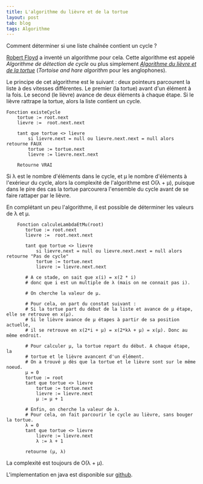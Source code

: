 ```yaml
---
title: L'algorithme du lièvre et de la tortue
layout: post
tab: blog
tags: Algorithme
---
```


Comment déterminer si une liste chaînée contient un cycle ?

[Robert Floyd](http://fr.wikipedia.org/wiki/Robert_Floyd) a inventé un algorithme pour cela. Cette algorithme est appelé *Algorithme de détection de cycle* ou plus simplement *[Algorithme du lièvre et de la tortue](http://fr.wikipedia.org/wiki/Algorithme_du_li%C3%A8vre_et_de_la_tortue)* (*Tortoise and hare algorithm* pour les anglophones).

Le principe de cet algorithme est le suivant : deux pointeurs parcourent la liste à des vitesses différentes. Le premier (la tortue) avant d'un élément à la fois. Le second (le lièvre) avance de deux éléments à chaque étape. Si le lièvre rattrape la tortue, alors la liste contient un cycle.

    Fonction existeCycle
        tortue := root.next
        lievre :=  root.next.next

        tant que tortue <> lievre
            si lievre.next = null ou lievre.next.next = null alors retourne FAUX
            tortue := tortue.next
            lievre := lievre.next.next

        Retourne VRAI

Si λ est le nombre d'éléments dans le cycle, et μ le nombre d'éléments à l'exérieur du cycle, alors la complexité de l'algorithme est O(λ + μ), puisque dans le pire des cas la tortue parcourera l'ensemble du cycle avant de se faire rattaper par le lièvre.

En complétant un peu l'algorithme, il est possible de déterminer les valeurs de λ et μ.

        Fonction calculeLambdaEtMu(root)
           tortue := root.next
           lievre :=  root.next.next

           tant que tortue <> lievre
               si lievre.next = null ou lievre.next.next = null alors retourne "Pas de cycle"
               tortue := tortue.next
               lievre := lievre.next.next

           # A ce stade, on sait que x(i) = x(2 * i)
           # donc que i est un multiple de λ (mais on ne connait pas i).

           # On cherche la valeur de μ.

           # Pour cela, on part du constat suivant :
           # Si la tortue part du début de la liste et avance de μ étape, elle se retrouve en x(μ).
           # Si le lièvre avance de μ étapes à partir de sa position actuelle,
           # il se retrouve en x(2*i + μ) = x(2*kλ + μ) = x(μ). Donc au même endroit.

           # Pour calculer μ, la tortue repart du début. A chaque étape, la
           # tortue et le lièvre avancent d'un élément.
           # On a trouvé μ dès que la tortue et le lièvre sont sur le même noeud.
           μ = 0
           tortue := root
           tant que tortue <> lievre
               tortue := tortue.next
               lievre := lievre.next
               μ := μ + 1

           # Enfin, on cherche la valeur de λ.
           # Pour cela, on fait parcourir le cycle au lièvre, sans bouger la tortue.
           λ = 0
           tant que tortue <> lievre
               lievre := lievre.next
               λ := λ + 1

           retourne (μ, λ)


La complexité est toujours de O(λ + μ).

L'implementation en java est disponible sur [github](https://github.com/OlivierBourgain/AlgoInJava/tree/master/src/com/obourgain/algo/tortoiseandhare).